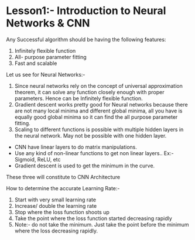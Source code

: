# Lesson1:- Introduction to Neural Networks & CNN

Any Successful algorithm should be having the following features:

1. Infinitely flexible function
2. All- purpose parameter fitting
3. Fast and scalable
 
 Let us see for Neural Networks:- 

1. Since neural networks rely on the concept of universal approximation theorem, it can solve any function closely enough with proper parameters. Hence can be Infinitely flexible function.
2. Gradient descent works pretty good for Neural networks because there are not many local minima and different global minima, all you have is equally good global minima so it can find the all purpose parameter fitting.
3. Scaling to different functions is possible with multiple hidden layers in the neural network. May not be possible with one hidden layer.


* CNN have linear layers to do matrix manipulations.
* Use any kind of non-linear functions to get non linear layers.. Ex:- Sigmoid, ReLU, etc
* Gradient descent is used to get the minimum in  the curve.

These three will constitute to CNN Architecture


How to determine the accurate Learning Rate:- 

1. Start with very small learning rate
2. Increase/ double the learning rate
3. Stop where the loss function shoots up
4. Take the point where the loss function started decreasing rapidly
5. Note:- do not take the minimum. Just take the point before the minimum where the loss decreasing rapidly.

